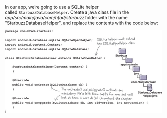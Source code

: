 In our app, we’re going to use a SQLite helper called `StarbuzzDatabaseHelper`. Create a java class file in the *app/src/main/java/com/hfad/starbuzz* folder with the name "StarbuzzDatabaseHelper", and replace the contents with the code below: 

![](.guides/img/7.png)